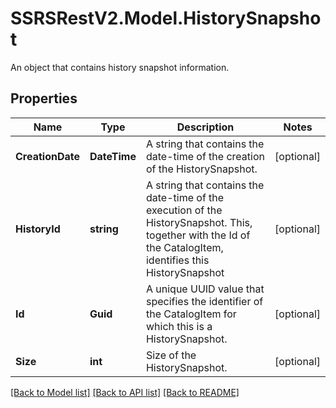 # SSRSRestV2.Model.HistorySnapshot
An object that contains history snapshot information.

## Properties

Name | Type | Description | Notes
------------ | ------------- | ------------- | -------------
**CreationDate** | **DateTime** | A string that contains the date-time of the creation of the HistorySnapshot. | [optional] 
**HistoryId** | **string** | A string that contains the date-time of the execution of the HistorySnapshot. This, together with the Id of the CatalogItem, identifies this HistorySnapshot | [optional] 
**Id** | **Guid** | A unique UUID value that specifies the identifier of the CatalogItem for which this is a HistorySnapshot. | [optional] 
**Size** | **int** | Size of the HistorySnapshot. | [optional] 

[[Back to Model list]](../../README.md#documentation-for-models) [[Back to API list]](../../README.md#documentation-for-api-endpoints) [[Back to README]](../../README.md)


